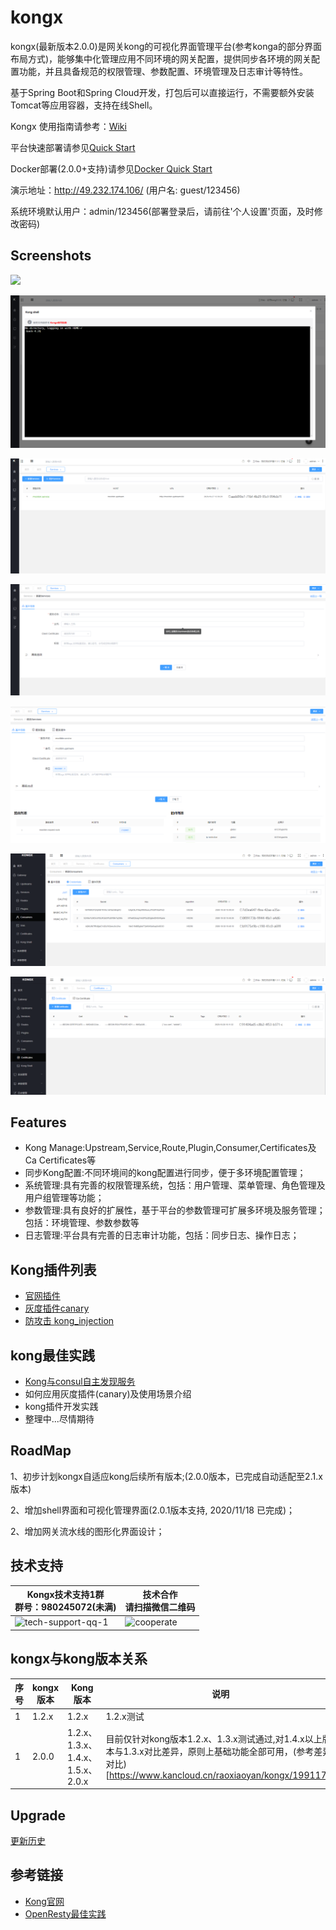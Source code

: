 # kongx


kongx(最新版本2.0.0)是网关kong的可视化界面管理平台(参考konga的部分界面布局方式)，能够集中化管理应用不同环境的网关配置，提供同步各环境的网关配置功能，并且具备规范的权限管理、参数配置、环境管理及日志审计等特性。

基于Spring Boot和Spring Cloud开发，打包后可以直接运行，不需要额外安装Tomcat等应用容器，支持在线Shell。

Kongx 使用指南请参考：[Wiki](https://www.kancloud.cn/raoxiaoyan/kongx/1984321)

平台快速部署请参见[Quick Start](https://www.kancloud.cn/raoxiaoyan/kongx/1984323)

Docker部署(2.0.0+支持)请参见[Docker Quick Start](./docker-quick-start/readme.md)

演示地址：http://49.232.174.106/ (用户名: guest/123456)

系统环境默认用户：admin/123456(部署登录后，请前往'个人设置'页面，及时修改密码)
## Screenshots
![](./docs/screen.png)

![](./docs/kong%20shell.png)

![](./docs/services.png)

![](./docs/service1.png)

![](./docs/service2.png)

![](./docs/consumers.png)

![](./docs/certificate.png)


## Features

- Kong Manage:Upstream,Service,Route,Plugin,Consumer,Certificates及Ca Certificates等
- 同步Kong配置:不同环境间的kong配置进行同步，便于多环境配置管理； 
- 系统管理:具有完善的权限管理系统，包括：用户管理、菜单管理、角色管理及用户组管理等功能；
- 参数管理:具有良好的扩展性，基于平台的参数管理可扩展多环境及服务管理；包括：环境管理、参数参数等
- 日志管理:平台具有完善的日志审计功能，包括：同步日志、操作日志；

## Kong插件列表
- [官网插件](https://docs.konghq.com/hub/)
- [灰度插件canary](https://gitee.com/raoxy/kong-plugins-canary)
- [防攻击 kong_injection](https://github.com/ror6ax/kong_injection)

## kong最佳实践

- [Kong与consul自主发现服务](https://www.kancloud.cn/raoxiaoyan/kongx/1984357)
- 如何应用灰度插件(canary)及使用场景介绍
- kong插件开发实践
- 整理中...尽情期待





## RoadMap
1、初步计划kongx自适应kong后续所有版本;(2.0.0版本，已完成自动适配至2.1.x版本)

2、增加shell界面和可视化管理界面(2.0.1版本支持, 2020/11/18 已完成)；

2、增加网关流水线的图形化界面设计；

## 技术支持
<table>
  <thead>
    <th>Kongx技术支持1群<br />群号：980245072(未满)</th>
    <th>技术合作<br />请扫描微信二维码</th>
  </thead>
  <tbody>
    <tr>
      <td><img src="https://raw.githubusercontent.com/raoxiaoyan/kongx/master/docs/kongx_tech1.png" alt="tech-support-qq-1"></td>
      <td><img src="https://raw.githubusercontent.com/raoxiaoyan/kongx/master/docs/cooperate.jpg" alt="cooperate" width="230px;"></td>
    </tr>
  </tbody>
</table>


## kongx与kong版本关系
| 序号 | kongx版本 | Kong版本 |  说明 |
| --- | --- | --- | --- | 
| 1 | 1.2.x | 1.2.x |  1.2.x测试|
| 1 | 2.0.0 | 1.2.x、1.3.x、1.4.x、1.5.x、2.0.x |  目前仅针对kong版本1.2.x、1.3.x测试通过,对1.4.x以上版本与1.3.x对比差异，原则上基础功能全部可用，(参考差异对比)[https://www.kancloud.cn/raoxiaoyan/kongx/1991178]|

## Upgrade
[更新历史](docs/upgrade.md)
## 参考链接
- [Kong官网](https://docs.konghq.com/1.2.x/admin-api/)
- [OpenResty最佳实践](https://www.kancloud.cn/kancloud/openresty-best-practices/50428)